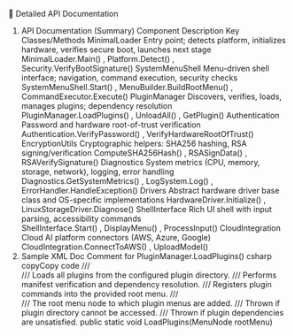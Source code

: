 
📄 Detailed API Documentation
1. API Documentation (Summary)
Component	Description	Key Classes/Methods
MinimalLoader	Entry point; detects platform, initializes hardware, verifies secure boot, launches next stage	
MinimalLoader.Main()
, 
Platform.Detect()
, 
Security.VerifyBootSignature()
SystemMenuShell	Menu-driven shell interface; navigation, command execution, security checks	
SystemMenuShell.Start()
, 
MenuBuilder.BuildRootMenu()
, 
CommandExecutor.Execute()
PluginManager	Discovers, verifies, loads, manages plugins; dependency resolution	
PluginManager.LoadPlugins()
, 
UnloadAll()
, 
GetPlugin()
Authentication	Password and hardware root-of-trust verification	
Authentication.VerifyPassword()
, 
VerifyHardwareRootOfTrust()
EncryptionUtils	Cryptographic helpers: SHA256 hashing, RSA signing/verification	
ComputeSHA256Hash()
, 
RSASignData()
, 
RSAVerifySignature()
Diagnostics	System metrics (CPU, memory, storage, network), logging, error handling	
Diagnostics.GetSystemMetrics()
, 
LogSystem.Log()
, 
ErrorHandler.HandleException()
Drivers	Abstract hardware driver base class and OS-specific implementations	
HardwareDriver.Initialize()
, 
LinuxStorageDriver.Diagnose()
ShellInterface	Rich UI shell with input parsing, accessibility commands	
ShellInterface.Start()
, 
DisplayMenu()
, 
ProcessInput()
CloudIntegration	Cloud AI platform connectors (AWS, Azure, Google)	
CloudIntegration.ConnectToAWS()
, 
UploadModel()
2. Sample XML Doc Comment for 
PluginManager.LoadPlugins()
csharp
copyCopy code
/// <summary>
/// Loads all plugins from the configured plugin directory.
/// Performs manifest verification and dependency resolution.
/// Registers plugin commands into the provided root menu.
/// </summary>
/// <param name="rootMenu">The root menu node to which plugin menus are added.</param>
/// <exception cref="IOException">Thrown if plugin directory cannot be accessed.</exception>
/// <exception cref="InvalidOperationException">Thrown if plugin dependencies are unsatisfied.</exception>
public static void LoadPlugins(MenuNode rootMenu)
